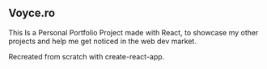 ## Voyce.ro

This Is a Personal Portfolio Project made with React, to showcase my other projects and help me get noticed in the web dev market.

Recreated from scratch with create-react-app.